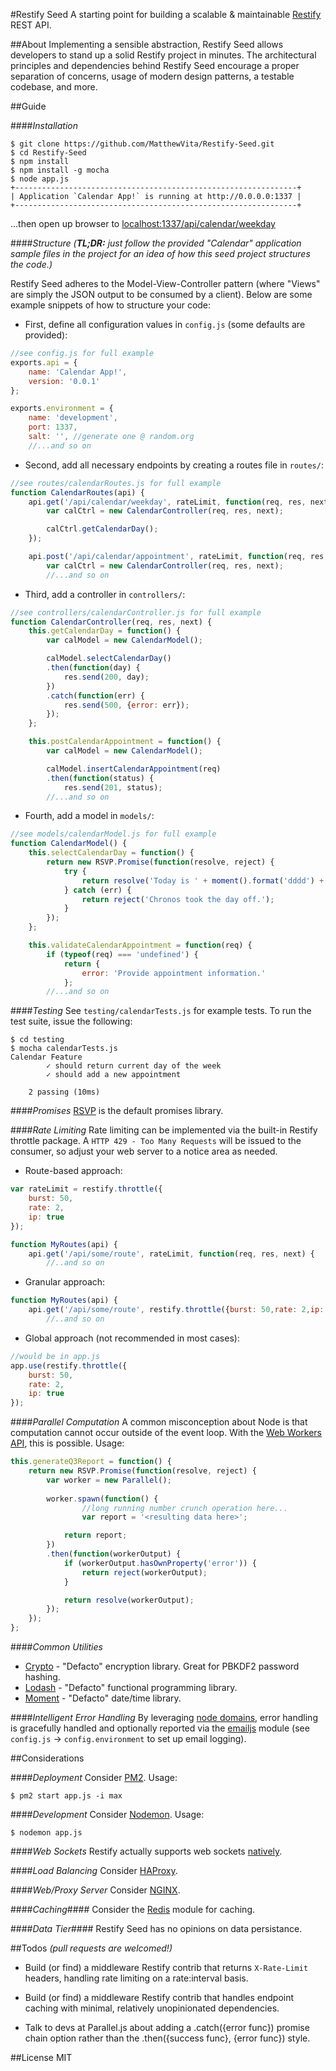 #Restify Seed
A starting point for building a scalable & maintainable [Restify](http://mcavage.me/node-restify/) REST API.

##About
Implementing a sensible abstraction, Restify Seed allows developers to stand up a solid Restify project in minutes. The architectural principles and dependencies behind Restify Seed encourage a proper separation of concerns, usage of modern design patterns, a testable codebase, and more.

##Guide

####_Installation_
```shell
$ git clone https://github.com/MatthewVita/Restify-Seed.git
$ cd Restify-Seed
$ npm install
$ npm install -g mocha
$ node app.js
+---------------------------------------------------------------+
| Application `Calendar App!` is running at http://0.0.0.0:1337 |
+---------------------------------------------------------------+
```

...then open up browser to [localhost:1337/api/calendar/weekday](localhost:1337/api/calendar/weekday)

####_Structure_
_(__TL;DR:__ just follow the provided "Calendar" application sample files in the project for an idea of how this seed project structures the code.)_

Restify Seed adheres to the Model-View-Controller pattern (where "Views" are simply the JSON output to be consumed by a client). Below are some example snippets of how to structure your code:

- First, define all configuration values in ```config.js``` (some defaults are provided):

```javascript
//see config.js for full example
exports.api = {
	name: 'Calendar App!',
	version: '0.0.1'
};

exports.environment = {
	name: 'development',
	port: 1337,
	salt: '', //generate one @ random.org
	//...and so on
```

- Second, add all necessary endpoints by creating a routes file in ```routes/```:

```javascript
//see routes/calendarRoutes.js for full example
function CalendarRoutes(api) {
	api.get('/api/calendar/weekday', rateLimit, function(req, res, next) {
		var calCtrl = new CalendarController(req, res, next);

		calCtrl.getCalendarDay();
	});

	api.post('/api/calendar/appointment', rateLimit, function(req, res, next) {
		var calCtrl = new CalendarController(req, res, next);
		//...and so on
```

- Third, add a controller in ```controllers/```:

```javascript
//see controllers/calendarController.js for full example
function CalendarController(req, res, next) {
	this.getCalendarDay = function() {
		var calModel = new CalendarModel();

		calModel.selectCalendarDay()
		.then(function(day) {
			res.send(200, day);
		})
		.catch(function(err) {
			res.send(500, {error: err});
		});
	};

	this.postCalendarAppointment = function() {
		var calModel = new CalendarModel();

		calModel.insertCalendarAppointment(req)
		.then(function(status) {
			res.send(201, status);
		//...and so on
```

- Fourth, add a model in ```models/```:

```javascript
//see models/calendarModel.js for full example
function CalendarModel() {
	this.selectCalendarDay = function() {
		return new RSVP.Promise(function(resolve, reject) {
			try {
				return resolve('Today is ' + moment().format('dddd') + '.');
			} catch (err) {
				return reject('Chronos took the day off.');
			}
		});
	};

	this.validateCalendarAppointment = function(req) {
		if (typeof(req) === 'undefined') {
			return {
				error: 'Provide appointment information.'
			};
		//...and so on
```

####_Testing_
See ```testing/calendarTests.js``` for example tests. To run the test suite, issue the following:

```shell
$ cd testing
$ mocha calendarTests.js 
Calendar Feature
		✓ should return current day of the week 
		✓ should add a new appointment 

	2 passing (10ms)

```
####_Promises_
[RSVP](https://github.com/tildeio/rsvp.js/) is the default promises library.

####_Rate Limiting_
Rate limiting can be implemented via the built-in Restify throttle package. A ```HTTP 429 - Too Many Requests``` will be issued to the consumer, so adjust your web server to a notice area as needed.

- Route-based approach:

```javascript
var rateLimit = restify.throttle({
	burst: 50,
	rate: 2,
	ip: true
});

function MyRoutes(api) {
	api.get('/api/some/route', rateLimit, function(req, res, next) {
		//..and so on
```

- Granular approach:

```javascript
function MyRoutes(api) {
	api.get('/api/some/route', restify.throttle({burst: 50,rate: 2,ip: true}), function(req, res, next) {
		//..and so on
```

- Global approach (not recommended in most cases):

```javascript
//would be in app.js
app.use(restify.throttle({
	burst: 50,
	rate: 2,
	ip: true
});
```

####_Parallel Computation_
A common misconception about Node is that computation cannot occur outside of the event loop. With the [Web Workers API](http://en.wikipedia.org/wiki/Web_worker), this is possible. Usage:

```javascript
this.generateQ3Report = function() {
	return new RSVP.Promise(function(resolve, reject) {
		var worker = new Parallel();
	
		worker.spawn(function() {
				//long running number crunch operation here...
				var report = '<resulting data here>';

			return report;
		})
		.then(function(workerOutput) {
			if (workerOutput.hasOwnProperty('error')) {
				return reject(workerOutput);
			}

			return resolve(workerOutput);
		});
	});
};
```

####_Common Utilities_
- [Crypto](http://github.com/evanvosberg/crypto-js) - "Defacto" encryption library. Great for PBKDF2 password hashing.
- [Lodash](https://github.com/lodash) - "Defacto" functional programming library.
- [Moment](http://momentjs.com/) - "Defacto" date/time library.

####_Intelligent Error Handling_
By leveraging [node domains](http://nodejs.org/api/domain.html), error handling is gracefully handled and optionally reported via the [emailjs](https://github.com/eleith/emailjs/) module (see ```config.js``` ->  ```config.environment``` to set up email logging).

##Considerations

####_Deployment_
Consider [PM2](https://github.com/Unitech/pm2). Usage:
```shell
$ pm2 start app.js -i max
```

####_Development_
Consider [Nodemon](https://github.com/remy/nodemon). Usage:
```shell
$ nodemon app.js
```

####_Web Sockets_
Restify actually supports web sockets [natively](http://mcavage.me/node-restify/#Socket.IO).

####_Load Balancing_
Consider [HAProxy](http://www.haproxy.org/).

####_Web/Proxy Server_
Consider [NGINX](http://nginx.com/resources/admin-guide/reverse-proxy/).

####_Caching_####
Consider the [Redis](https://github.com/mranney/node_redis/) module for caching.

####_Data Tier_####
Restify Seed has no opinions on data persistance.

##Todos
_(pull requests are welcomed!)_

- Build (or find) a middleware Restify contrib that returns ```X-Rate-Limit``` headers, handling rate limiting on a rate:interval basis.

- Build (or find) a middleware Restify contrib that handles endpoint caching with minimal, relatively unopinionated dependencies.

- Talk to devs at Parallel.js about adding a .catch({error func}) promise chain option rather than the .then({success func}, {error func}) style.

##License
MIT